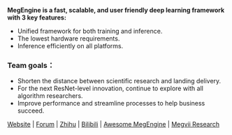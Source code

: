 
**MegEngine is a fast, scalable, and user friendly deep learning framework with 3 key features:** 

+ Unified framework for both training and inference.
+ The lowest hardware requirements.
+ Inference efficiently on all platforms.

### Team goals：

+ Shorten the distance between scientific research and landing delivery.
+ For the next ResNet-level innovation, continue to explore with all algorithm researchers.
+ Improve performance and streamline processes to help business succeed.


[Website](https://www.megengine.org.cn/)  | [Forum](https://discuss.megengine.org.cn/) | [Zhihu](https://www.zhihu.com/people/megengine-bot) | [Bilibili](https://space.bilibili.com/649674679) | [Awesome MegEngine](https://github.com/MegEngine/awesome-megengine) | [Megvii Research](https://github.com/megvii-research)

